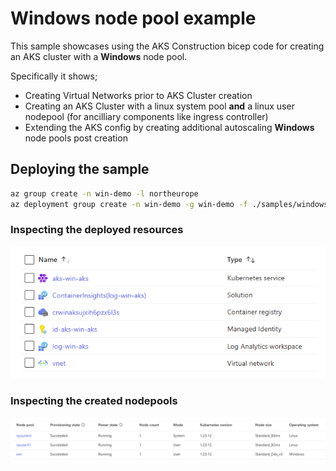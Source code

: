 # Windows node pool example

This sample showcases using the AKS Construction bicep code for creating an AKS cluster with a **Windows** node pool.

Specifically it shows;

- Creating Virtual Networks prior to AKS Cluster creation
- Creating an AKS Cluster with a linux system pool **and** a linux user nodepool (for ancilliary components like ingress controller)
- Extending the AKS config by creating additional autoscaling **Windows** node pools post creation

## Deploying the sample

```bash
az group create -n win-demo -l northeurope
az deployment group create -n win-demo -g win-demo -f ./samples/windows/main.bicep
```

### Inspecting the deployed resources

![deployed resources](winResourcesDeployed.png)

### Inspecting the created nodepools

![aks node pools](winNodePools.png)